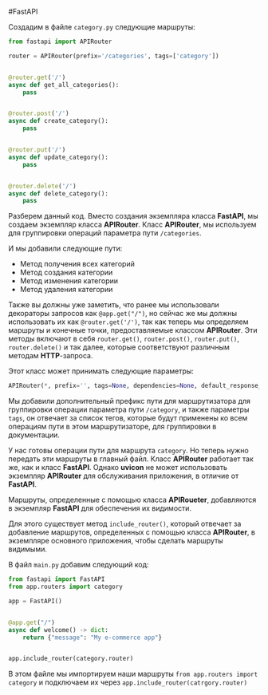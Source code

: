 #FastAPI 

Cоздадим в файле `category.py` следующие маршруты:
```python
from fastapi import APIRouter

router = APIRouter(prefix='/categories', tags=['category'])


@router.get('/')
async def get_all_categories():
    pass


@router.post('/')
async def create_category():
    pass


@router.put('/')
async def update_category():
    pass


@router.delete('/')
async def delete_category():
    pass
```
Разберем данный код. Вместо создания экземпляра класса **FastAPI**, мы создаем экземпляр класса **APIRouter**. Класс **APIRouter**, мы используем для группировки операций параметра пути `/categories`.

И мы добавили следующие пути:
- Метод получения всех категорий
- Метод создания категории
- Метод изменения категории
- Метод удаления категории

Также вы должны уже заметить, что ранее  мы использовали декораторы запросов как `@app.get("/")`, но сейчас же мы должны использовать их как `@router.get('/')`, так как теперь мы определяем маршруты и конечные точки, предоставляемые классом **APIRouter**. Эти методы включают в себя `router.get()`, `router.post()`, `router.put()`, `router.delete()` и так далее, которые соответствуют различным методам **HTTP**-запроса.

Этот класс может принимать следующие параметры:
```python
APIRouter(*, prefix='', tags=None, dependencies=None, default_response_class=Default(JSONResponse), responses=None, callbacks=None, routes=None, redirect_slashes=True, default=None, dependency_overrides_provider=None, route_class=APIRoute, on_startup=None, on_shutdown=None, lifespan=None, deprecated=None, include_in_schema=True, generate_unique_id_function=Default(generate_unique_id))
```
Мы добавили дополнительный префикс пути для маршрутизатора для группировки операции параметра пути `/category`, и также параметры `tags`, он отвечает за список тегов, которые будут применены ко всем операциям пути в этом маршрутизаторе, для группировки в документации.

У нас готовы операции пути для маршрута `category`. Но теперь нужно передать эти маршруты в главный файл. Класс **APIRouter** работает так же, как и класс **FastAPI**. Однако **uvicon** не может использовать экземпляр **APIRouter** для обслуживания приложения, в отличие от **FastAPI**.

Маршруты, определенные с помощью класса **APIRoueter**, добавляются в экземпляр **FastAPI** для обеспечения их видимости.

Для этого существует метод `include_router()`, который отвечает за добавление маршрутов, определенных с помощью класса **APIRouter**, в экземпляре основного приложения, чтобы сделать маршруты видимыми.

В файл `main.py` добавим следующий код:
```python
from fastapi import FastAPI
from app.routers import category

app = FastAPI()


@app.get("/")
async def welcome() -> dict:
    return {"message": "My e-commerce app"}


app.include_router(category.router)
```
В этом файле мы импортируем наши маршруты `from app.routers import category` и подключаем их через `app.include_router(catrgory.router)`
